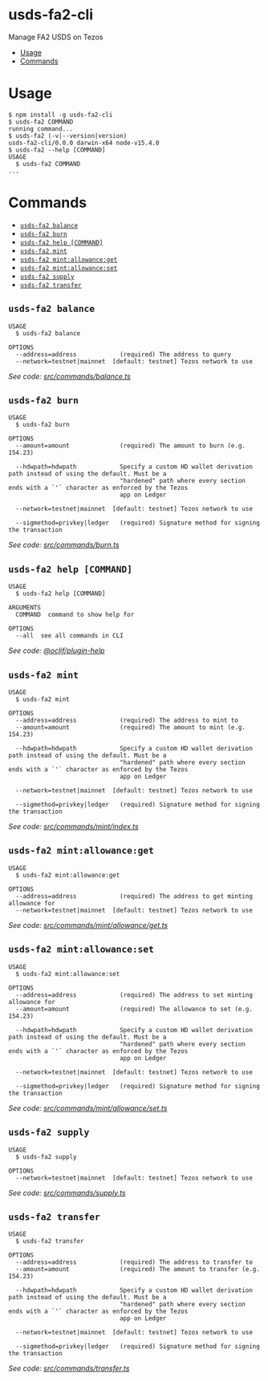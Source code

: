 usds-fa2-cli
============

Manage FA2 USDS on Tezos

<!-- toc -->
* [Usage](#usage)
* [Commands](#commands)
<!-- tocstop -->
# Usage
<!-- usage -->
```sh-session
$ npm install -g usds-fa2-cli
$ usds-fa2 COMMAND
running command...
$ usds-fa2 (-v|--version|version)
usds-fa2-cli/0.0.0 darwin-x64 node-v15.4.0
$ usds-fa2 --help [COMMAND]
USAGE
  $ usds-fa2 COMMAND
...
```
<!-- usagestop -->
# Commands
<!-- commands -->
* [`usds-fa2 balance`](#usds-fa2-balance)
* [`usds-fa2 burn`](#usds-fa2-burn)
* [`usds-fa2 help [COMMAND]`](#usds-fa2-help-command)
* [`usds-fa2 mint`](#usds-fa2-mint)
* [`usds-fa2 mint:allowance:get`](#usds-fa2-mintallowanceget)
* [`usds-fa2 mint:allowance:set`](#usds-fa2-mintallowanceset)
* [`usds-fa2 supply`](#usds-fa2-supply)
* [`usds-fa2 transfer`](#usds-fa2-transfer)

## `usds-fa2 balance`

```
USAGE
  $ usds-fa2 balance

OPTIONS
  --address=address            (required) The address to query
  --network=testnet|mainnet  [default: testnet] Tezos network to use
```

_See code: [src/commands/balance.ts](https://github.com/stablyio/usds-tezos/blob/v0.0.0/src/commands/balance.ts)_

## `usds-fa2 burn`

```
USAGE
  $ usds-fa2 burn

OPTIONS
  --amount=amount              (required) The amount to burn (e.g. 154.23)

  --hdwpath=hdwpath            Specify a custom HD wallet derivation path instead of using the default. Must be a
                               "hardened" path where every section ends with a `'` character as enforced by the Tezos
                               app on Ledger

  --network=testnet|mainnet  [default: testnet] Tezos network to use

  --sigmethod=privkey|ledger   (required) Signature method for signing the transaction
```

_See code: [src/commands/burn.ts](https://github.com/stablyio/usds-tezos/blob/v0.0.0/src/commands/burn.ts)_

## `usds-fa2 help [COMMAND]`

```
USAGE
  $ usds-fa2 help [COMMAND]

ARGUMENTS
  COMMAND  command to show help for

OPTIONS
  --all  see all commands in CLI
```

_See code: [@oclif/plugin-help](https://github.com/oclif/plugin-help/blob/v3.2.0/src/commands/help.ts)_

## `usds-fa2 mint`

```
USAGE
  $ usds-fa2 mint

OPTIONS
  --address=address            (required) The address to mint to
  --amount=amount              (required) The amount to mint (e.g. 154.23)

  --hdwpath=hdwpath            Specify a custom HD wallet derivation path instead of using the default. Must be a
                               "hardened" path where every section ends with a `'` character as enforced by the Tezos
                               app on Ledger

  --network=testnet|mainnet  [default: testnet] Tezos network to use

  --sigmethod=privkey|ledger   (required) Signature method for signing the transaction
```

_See code: [src/commands/mint/index.ts](https://github.com/stablyio/usds-tezos/blob/v0.0.0/src/commands/mint/index.ts)_

## `usds-fa2 mint:allowance:get`

```
USAGE
  $ usds-fa2 mint:allowance:get

OPTIONS
  --address=address            (required) The address to get minting allowance for
  --network=testnet|mainnet  [default: testnet] Tezos network to use
```

_See code: [src/commands/mint/allowance/get.ts](https://github.com/stablyio/usds-tezos/blob/v0.0.0/src/commands/mint/allowance/get.ts)_

## `usds-fa2 mint:allowance:set`

```
USAGE
  $ usds-fa2 mint:allowance:set

OPTIONS
  --address=address            (required) The address to set minting allowance for
  --amount=amount              (required) The allowance to set (e.g. 154.23)

  --hdwpath=hdwpath            Specify a custom HD wallet derivation path instead of using the default. Must be a
                               "hardened" path where every section ends with a `'` character as enforced by the Tezos
                               app on Ledger

  --network=testnet|mainnet  [default: testnet] Tezos network to use

  --sigmethod=privkey|ledger   (required) Signature method for signing the transaction
```

_See code: [src/commands/mint/allowance/set.ts](https://github.com/stablyio/usds-tezos/blob/v0.0.0/src/commands/mint/allowance/set.ts)_

## `usds-fa2 supply`

```
USAGE
  $ usds-fa2 supply

OPTIONS
  --network=testnet|mainnet  [default: testnet] Tezos network to use
```

_See code: [src/commands/supply.ts](https://github.com/stablyio/usds-tezos/blob/v0.0.0/src/commands/supply.ts)_

## `usds-fa2 transfer`

```
USAGE
  $ usds-fa2 transfer

OPTIONS
  --address=address            (required) The address to transfer to
  --amount=amount              (required) The amount to transfer (e.g. 154.23)

  --hdwpath=hdwpath            Specify a custom HD wallet derivation path instead of using the default. Must be a
                               "hardened" path where every section ends with a `'` character as enforced by the Tezos
                               app on Ledger

  --network=testnet|mainnet  [default: testnet] Tezos network to use

  --sigmethod=privkey|ledger   (required) Signature method for signing the transaction
```

_See code: [src/commands/transfer.ts](https://github.com/stablyio/usds-tezos/blob/v0.0.0/src/commands/transfer.ts)_
<!-- commandsstop -->
